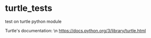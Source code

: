 # turtle_tests
test on turtle python module 

Turtle's documentation: \n
https://docs.python.org/3/library/turtle.html
